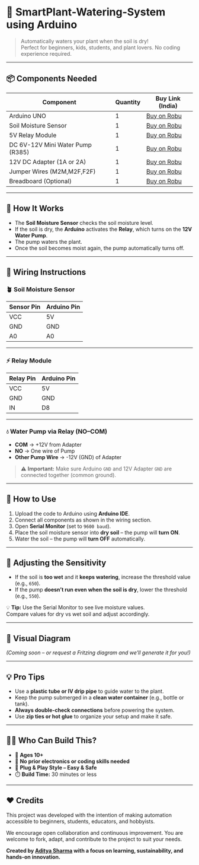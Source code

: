 # 🌱 SmartPlant-Watering-System using Arduino

> Automatically waters your plant when the soil is dry!  
> Perfect for beginners, kids, students, and plant lovers. No coding experience required.

---

## 📦 Components Needed

| Component                        | Quantity | Buy Link (India) |
|----------------------------------|----------|------------------|
| Arduino UNO                      | 1        | [Buy on Robu](https://robu.in/product/arduino-uno-r3-ch340g-atmega328p-cable-arduino-uno-transparent-acrylic-case-arduino-uno-r3/) |
| Soil Moisture Sensor             | 1        | [Buy on Robu](https://robu.in/product/soil-moisture-meter-soil-humidity-sensor-water-sensor-soil-hygrometer-ardunio/) |
| 5V Relay Module                  | 1        | [Buy on Robu](https://robu.in/product/1-channel-relay-module-5v-high-and-low-level-trigger-relay-module/) |
| DC 6V-12V Mini Water Pump (R385)    | 1        | [Buy on Robu](https://robu.in/product/dc6-12v-mini-aquarium-water-pump-r365/) |
| 12V DC Adapter (1A or 2A)        | 1        | [Buy on Robu](https://robu.in/product/orange-12v-1a-power-adapter-with-dc-plug-bis-approved/) |
| Jumper Wires (M2M,M2F,F2F)       | 1    | [Buy on Robu](https://robu.in/product/10-cm-40-pin-dupont-male-male-male-female-female-female-cable-combo/) |
| Breadboard (Optional)            | 1        | [Buy on Robu](https://robu.in/product/mb102-830-points-solderless-prototype-pcb-breadboard-high-quality/) |

---

## 🧠 How It Works

- The **Soil Moisture Sensor** checks the soil moisture level.
- If the soil is dry, the **Arduino** activates the **Relay**, which turns on the **12V Water Pump**.
- The pump waters the plant.
- Once the soil becomes moist again, the pump automatically turns off.

---
## 🧰 Wiring Instructions

### 🪴 Soil Moisture Sensor

| Sensor Pin | Arduino Pin |
|------------|-------------|
| VCC        | 5V          |
| GND        | GND         |
| A0         | A0          |

---

### ⚡ Relay Module

| Relay Pin | Arduino Pin |
|-----------|-------------|
| VCC       | 5V          |
| GND       | GND         |
| IN        | D8          |

---

### 💧 Water Pump via Relay (NO–COM)

- **COM** → +12V from Adapter  
- **NO** → One wire of Pump  
- **Other Pump Wire** → -12V (GND) of Adapter  

> ⚠️ **Important:** Make sure Arduino `GND` and 12V Adapter `GND` are connected together (common ground).

---

## 🔧 How to Use

1. Upload the code to Arduino using **Arduino IDE**.
2. Connect all components as shown in the wiring section.
3. Open **Serial Monitor** (set to `9600 baud`).
4. Place the soil moisture sensor into **dry soil** – the pump will **turn ON**.
5. Water the soil – the pump will **turn OFF** automatically.

---

## 🧪 Adjusting the Sensitivity

- If the soil is **too wet** and it **keeps watering**, increase the threshold value (e.g., `650`).
- If the pump **doesn’t run even when the soil is dry**, lower the threshold (e.g., `550`).

💡 **Tip:** Use the Serial Monitor to see live moisture values.  
Compare values for dry vs wet soil and adjust accordingly.

---

## 📸 Visual Diagram

*(Coming soon – or request a Fritzing diagram and we’ll generate it for you!)*

---

## 💡 Pro Tips

- Use a **plastic tube or IV drip pipe** to guide water to the plant.
- Keep the pump submerged in a **clean water container** (e.g., bottle or tank).
- **Always double-check connections** before powering the system.
- Use **zip ties or hot glue** to organize your setup and make it safe.

---

## 🙋‍♂️ Who Can Build This?

- 👶 **Ages 10+**  
- 🌿 **No prior electronics or coding skills needed**  
- 🔌 **Plug & Play Style – Easy & Safe**  
- ⏱️ **Build Time:** 30 minutes or less

---
## ❤️ Credits

This project was developed with the intention of making automation accessible to beginners, students, educators, and hobbyists.

We encourage open collaboration and continuous improvement. You are welcome to fork, adapt, and contribute to the project to suit your needs.

**Created by [Aditya Sharma](https://github.com/shadow-leaked) with a focus on learning, sustainability, and hands-on innovation.**
